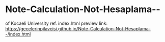 # Note-Calculation-Not-Hesaplama--
of Kocaeli University ref.
index.html preview link: https://gecelerinpilavcisi.github.io/Note-Calculation-Not-Hesaplama--/index.html
